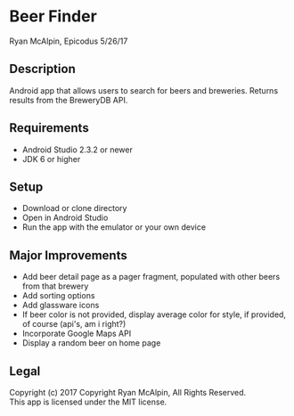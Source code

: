 # Beer Finder
Ryan McAlpin, Epicodus 5/26/17

## Description
Android app that allows users to search for beers and breweries. Returns results from the BreweryDB API.

## Requirements
* Android Studio 2.3.2 or newer
* JDK 6 or higher

## Setup
* Download or clone directory
* Open in Android Studio
* Run the app with the emulator or your own device

## Major Improvements
* Add beer detail page as a pager fragment, populated with other beers from that brewery
* Add sorting options
* Add glassware icons
* If beer color is not provided, display average color for style, if provided, of course (api's, am i right?)
* Incorporate Google Maps API
* Display a random beer on home page

## Legal
Copyright (c) 2017 Copyright Ryan McAlpin, All Rights Reserved.<br>
This app is licensed under the MIT license.
